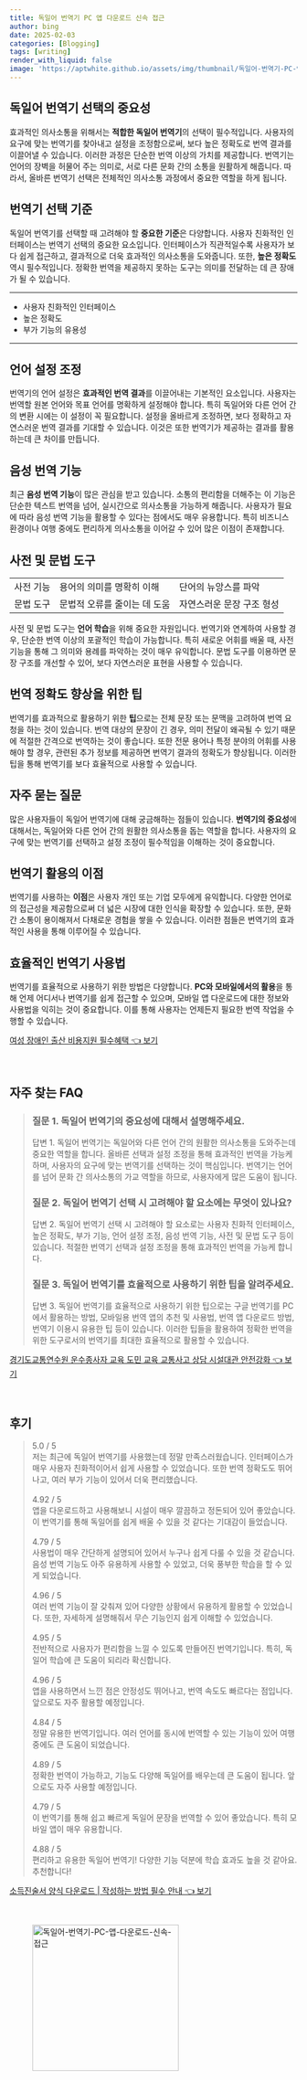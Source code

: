 ```yaml
---
title: 독일어 번역기 PC 앱 다운로드 신속 접근
author: bing
date: 2025-02-03
categories: [Blogging]
tags: [writing]
render_with_liquid: false
image: 'https://aptwhite.github.io/assets/img/thumbnail/독일어-번역기-PC-앱-다운로드-신속-접근.webp'
---
```



<h2 id='독일어 번역기 선택의 중요성'>독일어 번역기 선택의 중요성</h2>

<p>효과적인 의사소통을 위해서는 <b>적합한 독일어 번역기</b>의 선택이 필수적입니다. 사용자의 요구에 맞는 번역기를 찾아내고 설정을 조정함으로써, 보다 높은 정확도로 번역 결과를 이끌어낼 수 있습니다. 이러한 과정은 단순한 번역 이상의 가치를 제공합니다. 번역기는 언어의 장벽을 허물어 주는 의미로, 서로 다른 문화 간의 소통을 원활하게 해줍니다. 따라서, 올바른 번역기 선택은 전체적인 의사소통 과정에서 중요한 역할을 하게 됩니다. </p>

<h2 id='번역기 선택 기준'>번역기 선택 기준</h2>

<p>독일어 번역기를 선택할 때 고려해야 할 <b>중요한 기준</b>은 다양합니다. 사용자 친화적인 인터페이스는 번역기 선택의 중요한 요소입니다. 인터페이스가 직관적일수록 사용자가 보다 쉽게 접근하고, 결과적으로 더욱 효과적인 의사소통을 도와줍니다. 또한, <b>높은 정확도</b> 역시 필수적입니다. 정확한 번역을 제공하지 못하는 도구는 의미를 전달하는 데 큰 장애가 될 수 있습니다.</p>

<hr />

<ul>
    <li>사용자 친화적인 인터페이스</li>
    <li>높은 정확도</li>
    <li>부가 기능의 유용성</li>
</ul>

<hr />

<h2 id='언어 설정 조정'>언어 설정 조정</h2>

<p>번역기의 언어 설정은 <b>효과적인 번역 결과</b>를 이끌어내는 기본적인 요소입니다. 사용자는 번역할 원본 언어와 목표 언어를 명확하게 설정해야 합니다. 특히 독일어와 다른 언어 간의 변환 시에는 이 설정이 꼭 필요합니다. 설정을 올바르게 조정하면, 보다 정확하고 자연스러운 번역 결과를 기대할 수 있습니다. 이것은 또한 번역기가 제공하는 결과를 활용하는데 큰 차이를 만듭니다.</p>

<h2 id='음성 번역 기능'>음성 번역 기능</h2>

<p>최근 <b>음성 번역 기능</b>이 많은 관심을 받고 있습니다. 소통의 편리함을 더해주는 이 기능은 단순한 텍스트 번역을 넘어, 실시간으로 의사소통을 가능하게 해줍니다. 사용자가 필요에 따라 음성 번역 기능을 활용할 수 있다는 점에서도 매우 유용합니다. 특히 비즈니스 환경이나 여행 중에도 편리하게 의사소통을 이어갈 수 있어 많은 이점이 존재합니다.</p>

<h2 id='사전 및 문법 도구'>사전 및 문법 도구</h2>

<table>
    <tr>
        <td>사전 기능</td>
        <td>용어의 의미를 명확히 이해</td>
        <td>단어의 뉴앙스를 파악</td>
    </tr>
    <tr>
        <td>문법 도구</td>
        <td>문법적 오류를 줄이는 데 도움</td>
        <td>자연스러운 문장 구조 형성</td>
    </tr>
</table>

<p>사전 및 문법 도구는 <b>언어 학습</b>을 위해 중요한 자원입니다. 번역기와 연계하여 사용할 경우, 단순한 번역 이상의 포괄적인 학습이 가능합니다. 특히 새로운 어휘를 배울 때, 사전 기능을 통해 그 의미와 용례를 파악하는 것이 매우 유익합니다. 문법 도구를 이용하면 문장 구조를 개선할 수 있어, 보다 자연스러운 표현을 사용할 수 있습니다.</p>

<h2 id='번역 정확도 향상을 위한 팁'>번역 정확도 향상을 위한 팁</h2>

<p>번역기를 효과적으로 활용하기 위한 <b>팁</b>으로는 전체 문장 또는 문맥을 고려하여 번역 요청을 하는 것이 있습니다. 번역 대상의 문장이 긴 경우, 의미 전달이 왜곡될 수 있기 때문에 적절한 간격으로 번역하는 것이 좋습니다. 또한 전문 용어나 특정 분야의 어휘를 사용해야 할 경우, 관련된 추가 정보를 제공하면 번역기 결과의 정확도가 향상됩니다. 이러한 팁을 통해 번역기를 보다 효율적으로 사용할 수 있습니다.</p>

<h2 id='자주 묻는 질문'>자주 묻는 질문</h2>

<p>많은 사용자들이 독일어 번역기에 대해 궁금해하는 점들이 있습니다. <b>번역기의 중요성</b>에 대해서는, 독일어와 다른 언어 간의 원활한 의사소통을 돕는 역할을 합니다. 사용자의 요구에 맞는 번역기를 선택하고 설정 조정이 필수적임을 이해하는 것이 중요합니다.</p>

<h2 id='번역기 활용의 이점'>번역기 활용의 이점</h2>

<p>번역기를 사용하는 <b>이점</b>은 사용자 개인 또는 기업 모두에게 유익합니다. 다양한 언어로의 접근성을 제공함으로써 더 넓은 시장에 대한 인식을 확장할 수 있습니다. 또한, 문화 간 소통이 용이해져서 다채로운 경험을 쌓을 수 있습니다. 이러한 점들은 번역기의 효과적인 사용을 통해 이루어질 수 있습니다. </p>

<h2 id='효율적인 번역기 사용법'>효율적인 번역기 사용법</h2>

<p>번역기를 효율적으로 사용하기 위한 방법은 다양합니다. <b>PC와 모바일에서의 활용</b>을 통해 언제 어디서나 번역기를 쉽게 접근할 수 있으며, 모바일 앱 다운로드에 대한 정보와 사용법을 익히는 것이 중요합니다. 이를 통해 사용자는 언제든지 필요한 번역 작업을 수행할 수 있습니다.</p>


<p><a class="click-button" title="여성 장애인 출산 비용지원 필수혜택" href="https://aptwhite.github.io/posts/%EC%97%AC%EC%84%B1-%EC%9E%A5%EC%95%A0%EC%9D%B8-%EC%B6%9C%EC%82%B0-%EB%B9%84%EC%9A%A9%EC%A7%80%EC%9B%90-%ED%95%84%EC%88%98%ED%98%9C%ED%83%9D/" rel="dofollow">여성 장애인 출산 비용지원 필수혜택 👈 보기</a></p><br>
<h2 id='자주_찾는_FAQ'>자주 찾는 FAQ</h2>
<div itemscope="" itemtype="https://schema.org/FAQPage"> 
<blockquote> 
<div itemscope="" itemprop="mainEntity" itemtype="https://schema.org/Question"> 
<h3 itemprop="name">질문 1. 독일어 번역기의 중요성에 대해서 설명해주세요.</h3> 
<div itemscope="" itemprop="acceptedAnswer" itemtype="https://schema.org/Answer"> 
<span itemprop="text"> 
<p>답변 1. 독일어 번역기는 독일어와 다른 언어 간의 원활한 의사소통을 도와주는데 중요한 역할을 합니다. 올바른 선택과 설정 조정을 통해 효과적인 번역을 가능케 하며, 사용자의 요구에 맞는 번역기를 선택하는 것이 핵심입니다. 번역기는 언어를 넘어 문화 간 의사소통의 가교 역할을 하므로, 사용자에게 많은 도움이 됩니다.</p> 
</span> 
</div> 
</div> 

<div itemscope="" itemprop="mainEntity" itemtype="https://schema.org/Question"> 
<h3 itemprop="name">질문 2. 독일어 번역기 선택 시 고려해야 할 요소에는 무엇이 있나요?</h3> 
<div itemscope="" itemprop="acceptedAnswer" itemtype="https://schema.org/Answer"> 
<span itemprop="text"> 
<p>답변 2. 독일어 번역기 선택 시 고려해야 할 요소로는 사용자 친화적 인터페이스, 높은 정확도, 부가 기능, 언어 설정 조정, 음성 번역 기능, 사전 및 문법 도구 등이 있습니다. 적절한 번역기 선택과 설정 조정을 통해 효과적인 번역을 가능케 합니다.</p> 
</span> 
</div> 
</div> 

<div itemscope="" itemprop="mainEntity" itemtype="https://schema.org/Question"> 
<h3 itemprop="name">질문 3. 독일어 번역기를 효율적으로 사용하기 위한 팁을 알려주세요.</h3> 
<div itemscope="" itemprop="acceptedAnswer" itemtype="https://schema.org/Answer"> 
<span itemprop="text"> 
<p>답변 3. 독일어 번역기를 효율적으로 사용하기 위한 팁으로는 구글 번역기를 PC에서 활용하는 방법, 모바일용 번역 앱의 추천 및 사용법, 번역 앱 다운로드 방법, 번역기 이용시 유용한 팁 등이 있습니다. 이러한 팁들을 활용하여 정확한 번역을 위한 도구로서의 번역기를 최대한 효율적으로 활용할 수 있습니다.</p> 
</span> 
</div> 
</div> 
</blockquote> 
</div>
<p><a class="click-button" title="경기도교통연수원 운수종사자 교육 도민 교육 교통사고 상담 시설대관 안전강화" href="https://aptwhite.github.io/posts/%EA%B2%BD%EA%B8%B0%EB%8F%84%EA%B5%90%ED%86%B5%EC%97%B0%EC%88%98%EC%9B%90-%EC%9A%B4%EC%88%98%EC%A2%85%EC%82%AC%EC%9E%90-%EA%B5%90%EC%9C%A1-%EB%8F%84%EB%AF%BC-%EA%B5%90%EC%9C%A1-%EA%B5%90%ED%86%B5%EC%82%AC%EA%B3%A0-%EC%83%81%EB%8B%B4-%EC%8B%9C%EC%84%A4%EB%8C%80%EA%B4%80-%EC%95%88%EC%A0%84%EA%B0%95%ED%99%94/" rel="dofollow">경기도교통연수원 운수종사자 교육 도민 교육 교통사고 상담 시설대관 안전강화 👈 보기</a></p><br>
<h2 id='후기'>후기</h2>
<div itemscope itemtype="https://schema.org/Product">
  <blockquote>
  <div itemprop="review" itemscope itemtype="https://schema.org/Review">
      <div itemprop="reviewRating" itemscope itemtype="https://schema.org/Rating"> <span itemprop="ratingValue">5.0</span> / <span itemprop="bestRating">5</span> </div>
      <span itemprop="reviewBody">저는 최근에 독일어 번역기를 사용했는데 정말 만족스러웠습니다. 인터페이스가 매우 사용자 친화적이어서 쉽게 사용할 수 있었습니다. 또한 번역 정확도도 뛰어나고, 여러 부가 기능이 있어서 더욱 편리했습니다.</span>
  </div>
  <br>
  <div itemprop="review" itemscope itemtype="https://schema.org/Review">
      <div itemprop="reviewRating" itemscope itemtype="https://schema.org/Rating"> <span itemprop="ratingValue">4.92</span> / <span itemprop="bestRating">5</span> </div>
      <span itemprop="reviewBody">앱을 다운로드하고 사용해보니 시설이 매우 깔끔하고 정돈되어 있어 좋았습니다. 이 번역기를 통해 독일어를 쉽게 배울 수 있을 것 같다는 기대감이 들었습니다.</span>
  </div>
  <br>
  <div itemprop="review" itemscope itemtype="https://schema.org/Review">
      <div itemprop="reviewRating" itemscope itemtype="https://schema.org/Rating"> <span itemprop="ratingValue">4.79</span> / <span itemprop="bestRating">5</span> </div>
      <span itemprop="reviewBody">사용법이 매우 간단하게 설명되어 있어서 누구나 쉽게 다룰 수 있을 것 같습니다. 음성 번역 기능도 아주 유용하게 사용할 수 있었고, 더욱 풍부한 학습을 할 수 있게 되었습니다.</span>
  </div>
  <br>
  <div itemprop="review" itemscope itemtype="https://schema.org/Review">
      <div itemprop="reviewRating" itemscope itemtype="https://schema.org/Rating"> <span itemprop="ratingValue">4.96</span> / <span itemprop="bestRating">5</span> </div>
      <span itemprop="reviewBody">여러 번역 기능이 잘 갖춰져 있어 다양한 상황에서 유용하게 활용할 수 있었습니다. 또한, 자세하게 설명해줘서 무슨 기능인지 쉽게 이해할 수 있었습니다.</span>
  </div>
  <br>
  <div itemprop="review" itemscope itemtype="https://schema.org/Review">
      <div itemprop="reviewRating" itemscope itemtype="https://schema.org/Rating"> <span itemprop="ratingValue">4.95</span> / <span itemprop="bestRating">5</span> </div>
      <span itemprop="reviewBody">전반적으로 사용자가 편리함을 느낄 수 있도록 만들어진 번역기입니다. 특히, 독일어 학습에 큰 도움이 되리라 확신합니다.</span>
  </div>
  <br>
  <div itemprop="review" itemscope itemtype="https://schema.org/Review">
      <div itemprop="reviewRating" itemscope itemtype="https://schema.org/Rating"> <span itemprop="ratingValue">4.96</span> / <span itemprop="bestRating">5</span> </div>
      <span itemprop="reviewBody">앱을 사용하면서 느낀 점은 안정성도 뛰어나고, 번역 속도도 빠르다는 점입니다. 앞으로도 자주 활용할 예정입니다.</span>
  </div>
  <br>
  <div itemprop="review" itemscope itemtype="https://schema.org/Review">
      <div itemprop="reviewRating" itemscope itemtype="https://schema.org/Rating"> <span itemprop="ratingValue">4.84</span> / <span itemprop="bestRating">5</span> </div>
      <span itemprop="reviewBody">정말 유용한 번역기입니다. 여러 언어를 동시에 번역할 수 있는 기능이 있어 여행 중에도 큰 도움이 되었습니다.</span>
  </div>
  <br>
  <div itemprop="review" itemscope itemtype="https://schema.org/Review">
      <div itemprop="reviewRating" itemscope itemtype="https://schema.org/Rating"> <span itemprop="ratingValue">4.89</span> / <span itemprop="bestRating">5</span> </div>
      <span itemprop="reviewBody">정확한 번역이 가능하고, 기능도 다양해 독일어를 배우는데 큰 도움이 됩니다. 앞으로도 자주 사용할 예정입니다.</span>
  </div>
  <br>
  <div itemprop="review" itemscope itemtype="https://schema.org/Review">
      <div itemprop="reviewRating" itemscope itemtype="https://schema.org/Rating"> <span itemprop="ratingValue">4.79</span> / <span itemprop="bestRating">5</span> </div>
      <span itemprop="reviewBody">이 번역기를 통해 쉽고 빠르게 독일어 문장을 번역할 수 있어 좋았습니다. 특히 모바일 앱이 매우 유용합니다.</span>
  </div>
  <br>
  <div itemprop="review" itemscope itemtype="https://schema.org/Review">
      <div itemprop="reviewRating" itemscope itemtype="https://schema.org/Rating"> <span itemprop="ratingValue">4.88</span> / <span itemprop="bestRating">5</span> </div>
      <span itemprop="reviewBody">편리하고 유용한 독일어 번역기! 다양한 기능 덕분에 학습 효과도 높을 것 같아요. 추천합니다!</span>
  </div>
  </blockquote>
</div>
<p><a class="click-button" title="소득진술서 양식 다운로드 | 작성하는 방법 필수 안내" href="https://aptwhite.github.io/posts/%EC%86%8C%EB%93%9D%EC%A7%84%EC%88%A0%EC%84%9C-%EC%96%91%EC%8B%9D-%EB%8B%A4%EC%9A%B4%EB%A1%9C%EB%93%9C-%EC%9E%91%EC%84%B1%ED%95%98%EB%8A%94-%EB%B0%A9%EB%B2%95-%ED%95%84%EC%88%98-%EC%95%88%EB%82%B4/" rel="dofollow">소득진술서 양식 다운로드 | 작성하는 방법 필수 안내 👈 보기</a></p><br>
<figure class="image"><img src="https://aptwhite.github.io/assets/img/thumbnail/독일어-번역기-PC-앱-다운로드-신속-접근.webp" alt="독일어-번역기-PC-앱-다운로드-신속-접근" width="256" height="256"></figure>